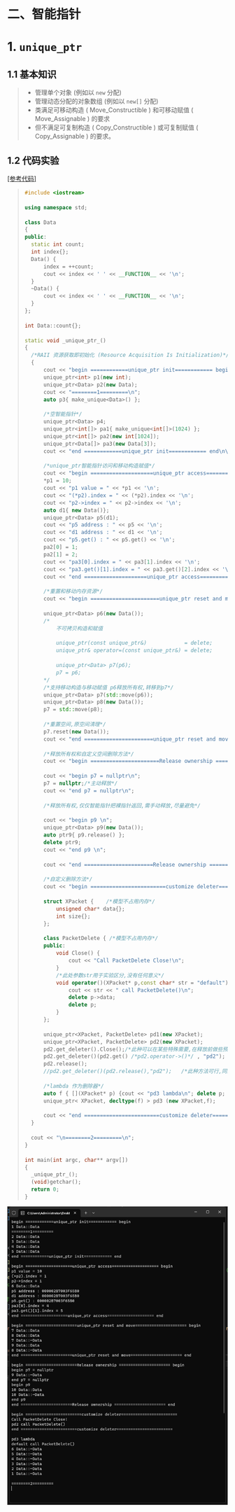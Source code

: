 # 二、智能指针

# 1. `unique_ptr`

## 1.1 基本知识

>- 管理单个对象 (例如以 `new` 分配)
>- 管理动态分配的对象数组 (例如以 `new[]` 分配)
>- 类满足可移动构造 ( Move_Constructible ) 和可移动赋值 ( Move_Assignable ) 的要求
>- 但不满足可复制构造 ( Copy_Constructible ) 或可复制赋值 ( Copy_Assignable ) 的要求。

## 1.2 代码实验

[[参考代码]](https://github.com/WONGZEONJYU/cpp_memory_pool_note/tree/main/code/106unique_ptr)

>```c++
>#include <iostream>
>
>using namespace std;
>
>class Data
>{
>public:
>	static int count;
>	int index{};
>	Data() {
>		index = ++count;
>		cout << index << ' ' << __FUNCTION__ << '\n';
>	}
>	~Data() {
>		cout << index << ' ' << __FUNCTION__ << '\n';
>	}
>};
>
>int Data::count{};
>
>static void _unique_ptr_()
>{
>	/*RAII 资源获取即初始化 (Resource Acquisition Is Initialization)*/
>	{
>		cout << "begin ============unique_ptr init============ begin\n";
>		unique_ptr<int> p1(new int);
>		unique_ptr<Data> p2(new Data);
>		cout << "========1=========\n";
>		auto p3{ make_unique<Data>() };
>
>		/*空智能指针*/
>		unique_ptr<Data> p4;
>		unique_ptr<int[]> pa1{ make_unique<int[]>(1024) };
>		unique_ptr<int[]> pa2(new int[1024]);
>		unique_ptr<Data[]> pa3(new Data[3]);
>		cout << "end ============unique_ptr init============ end\n\n";
>
>		/*unique_ptr智能指针访问和移动构造赋值*/
>		cout << "begin ====================unique_ptr access==================== begin\n";
>		*p1 = 10;
>		cout << "p1 value = " << *p1 << '\n';
>		cout << "(*p2).index = " << (*p2).index << '\n';
>		cout << "p2->index = " << p2->index << '\n';
>		auto d1{ new Data()};
>		unique_ptr<Data> p5(d1);
>		cout << "p5 address : " << p5 << '\n';
>		cout << "d1 address : " << d1 << '\n';
>		cout << "p5.get() : " << p5.get() << '\n';
>		pa2[0] = 1;
>		pa2[1] = 2;
>		cout << "pa3[0].index = " << pa3[1].index << '\n';
>		cout << "pa3.get()[1].index = " << pa3.get()[2].index << '\n';
>		cout << "end ====================unique_ptr access==================== end\n\n";
>
>		/*重置和移动内存资源*/
>		cout << "begin ======================unique_ptr reset and move====================== begin\n";
>
>		unique_ptr<Data> p6(new Data());
>		/*
>			不可拷贝构造和赋值
>
>			unique_ptr(const unique_ptr&)            = delete;
>			unique_ptr& operator=(const unique_ptr&) = delete;
>
>			unique_ptr<Data> p7(p6);
>			p7 = p6;
>		*/
>		/*支持移动构造与移动赋值 p6释放所有权,转移到p7*/
>		unique_ptr<Data> p7(std::move(p6));
>		unique_ptr<Data> p8(new Data());
>		p7 = std::move(p8);
>
>		/*重置空间,原空间清理*/
>		p7.reset(new Data());
>		cout << "end ======================unique_ptr reset and move====================== end\n\n";
>
>		/*释放所有权和自定义空间删除方法*/
>		cout << "begin ======================Release ownership ====================== begin\n";
>		
>		cout << "begin p7 = nullptr\n";
>		p7 = nullptr;/*主动释放*/
>		cout << "end p7 = nullptr\n";
>
>		/*释放所有权,仅仅智能指针把裸指针返回,需手动释放,尽量避免*/
>
>		cout << "begin p9 \n";
>		unique_ptr<Data> p9(new Data());
>		auto ptr9{ p9.release() };
>		delete ptr9;
>		cout << "end p9 \n";
>		
>		cout << "end ======================Release ownership ====================== end\n\n";
>
>		/*自定义删除方法*/
>		cout << "begin ========================customize deleter========================\n";
>
>		struct XPacket {	/*模型不占用内存*/
>			unsigned char* data{};
>			int size{};
>		};
>
>		class PacketDelete { /*模型不占用内存*/
>		public:
>			void Close() {
>				cout << "Call PacketDelete Close!\n";
>			}
>			/*此处参数str用于实验区分,没有任何意义*/
>			void operator()(XPacket* p,const char* str = "default") const {
>				cout << str << " call PacketDelete()\n";
>				delete p->data;
>				delete p;
>			}
>		};
>
>		unique_ptr<XPacket, PacketDelete> pd1(new XPacket);
>		unique_ptr<XPacket, PacketDelete> pd2(new XPacket);
>		pd2.get_deleter().Close();/*此种可以在某些特殊需要,在释放前做些预处理*/
>		pd2.get_deleter()(pd2.get() /*pd2.operator->()*/ , "pd2"); /* operator->() == get() */
>		pd2.release();
>		//pd2.get_deleter()(pd2.release(),"pd2");	/*此种方法可行,同上*/
>
>		/*lambda 作为删除器*/
>		auto f { [](XPacket* p) {cout << "pd3 lambda\n"; delete p; } };
>		unique_ptr< XPacket, decltype(f) > pd3 (new XPacket,f); 
>
>		cout << "end ========================customize deleter========================\n\n";
>	}
>	
>	cout << "\n========2=========\n";
>}
>
>int main(int argc, char** argv[])
>{
>	_unique_ptr_();
>	(void)getchar();
>	return 0;
>}
>
>```

<img src="./assets/image-20230922152021354.png" alt="image-20230922152021354" /> 
